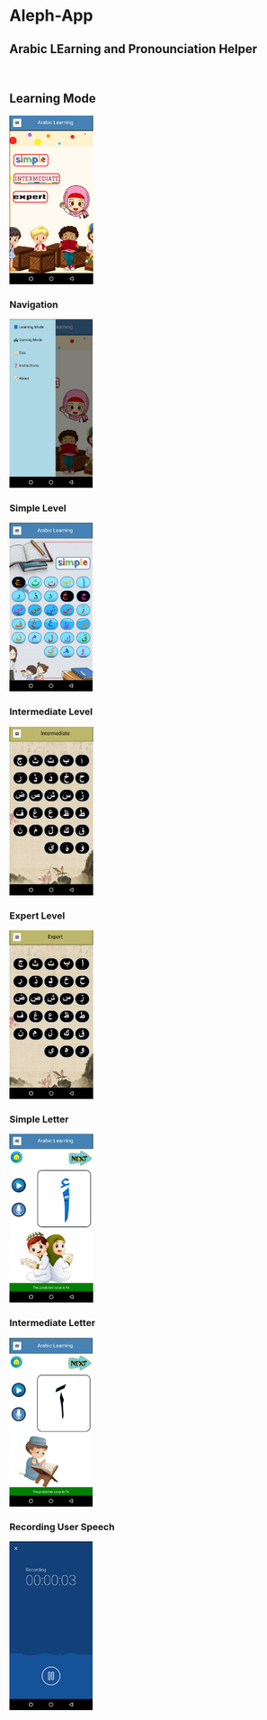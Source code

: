 # Aleph-App

<h2>Arabic LEarning and Pronounciation Helper</h2>
<br>
<h2><strong> Learning Mode </strong></h2>
<img height=" 300px" src="https://github.com/Mishal-Khan/Aleph-App/blob/main/img/c1.jpeg" />

<br>
<h3><strong> Navigation </strong></h3>
<img height=" 300px" src="https://github.com/Mishal-Khan/Aleph-App/blob/main/img/c2.jpeg" />

<br>
<h3><strong> Simple Level </strong></h3>
<img height=" 300px" src="https://github.com/Mishal-Khan/Aleph-App/blob/main/img/c3.jpeg" />

<br>
<h3><strong> Intermediate Level </strong></h3>
<img height=" 300px" src="https://github.com/Mishal-Khan/Aleph-App/blob/main/img/c4.jpeg" />

<br>
<h3><strong> Expert Level </strong></h3>
<img height=" 300px" src="https://github.com/Mishal-Khan/Aleph-App/blob/main/img/c5.jpeg" />

<br>
<h3><strong> Simple Letter </strong></h3>
<img height=" 300px" src="https://github.com/Mishal-Khan/Aleph-App/blob/main/img/c6.jpeg" />

<br>
<h3><strong> Intermediate Letter </strong></h3>
<img height=" 300px" src="https://github.com/Mishal-Khan/Aleph-App/blob/main/img/c7.jpeg" />

<br>
<h3><strong> Recording User Speech </strong></h3>
<img height=" 300px" src="https://github.com/Mishal-Khan/Aleph-App/blob/main/img/c8.jpeg" />
